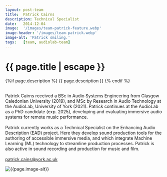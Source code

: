 ```yaml
---
layout: post-team
title:  Patrick Cairns
description: Technical Specialist
date:   2014-12-04
image:  '/images/team-patrick-feature.webp'
image-header: '/images/team-patrick.webp'
image-alt: 'Patrick smiling.'
tags:   [team, audiolab-team]
---
```


<!-- begin hero -->
  <div class="container">
    <div class="row">
      <div class="col col-12">
        <div class="hero2__inner">
          <div class="hero2__left">
            <h1 class="post__title">{{ page.title | escape }}</h1>
          {%if page.description %}
            {{ page.description }}
          {% endif %}
          <br><br>
          <p>Patrick Cairns received a BSc in Audio Systems Engineering from Glasgow Caledonian University (2019), and MSc by Research in Audio Technology at the AudioLab, University of York (2021). Patrick continues at the AudioLab as a PhD candidate (exp. 2025), developing and evaluating immersive audio systems for remote music performance.
          <br><br>
          Patrick currently works as a Technical Specialist on the Enhancing Audio Description (EAD) project. Here they develop sound production tools for the authoring of accessible immersive media, and which integrate Machine Learning (ML) technology to streamline production processes. Patrick is also active in sound recording and production for music and film.
          <br><br>
          <a href = "mailto: patrick.cains@york.ac.uk">patrick.cains@york.ac.uk</a>
          </p>
           </div>
          <div class="hero2__right">
              <img class="lazy" data-src="{{page.image-header}}" alt="{{page.image-alt}}">
        </div>
      </div>
    </div>
  </div>
